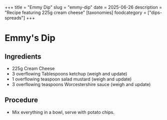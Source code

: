 ﻿+++
title = "Emmy Dip"
slug = "emmy-dip"
date = 2025-06-26
description = "Recipe featuring 225g cream cheese"
[taxonomies]
  foodcategory = ["dips-spreads"]
+++

# Emmy's Dip

## Ingredients
* 225g Cream Cheese
* 3 overflowing Tablespoons ketchup (weigh and update)
* 1 overflowing teaspoon salad mustard (weigh and update)
* 3 overflowing teaspoons Worcestershire sauce (weigh and update)

## Procedure
* Mix everything in a bowl, serve with potato chips.